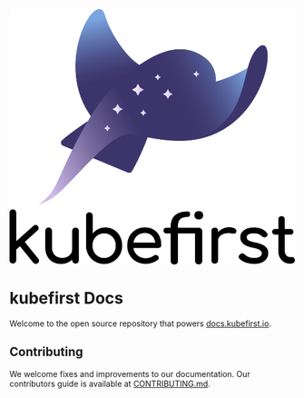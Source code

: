 <!-- markdownlint-disable MD041 -->
<p align="center">
  <picture>
    <source media="(prefers-color-scheme: dark)" srcset="img/kubefirst-light.svg" alt="Kubefirst Logo">
    <img alt="" src="img/kubefirst.svg">
  </picture>
</p>

# kubefirst Docs

Welcome to the open source repository that powers [docs.kubefirst.io](https://docs.kubefirst.io).

## Contributing

We welcome fixes and improvements to our documentation. Our contributors guide is available at [CONTRIBUTING.md](./CONTRIBUTING.md).
